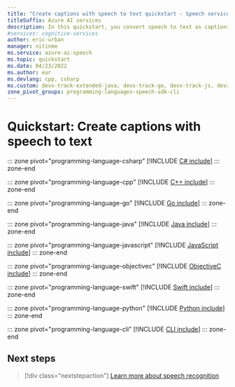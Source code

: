 ```yaml
---
title: "Create captions with speech to text quickstart - Speech service"
titleSuffix: Azure AI services
description: In this quickstart, you convert speech to text as captions.
#services: cognitive-services
author: eric-urban
manager: nitinme
ms.service: azure-ai-speech
ms.topic: quickstart
ms.date: 04/23/2022
ms.author: eur
ms.devlang: cpp, csharp
ms.custom: devx-track-extended-java, devx-track-go, devx-track-js, devx-track-python
zone_pivot_groups: programming-languages-speech-sdk-cli
---
```


# Quickstart: Create captions with speech to text

::: zone pivot="programming-language-csharp"
[!INCLUDE [C# include](includes/quickstarts/captioning/csharp.md)]
::: zone-end

::: zone pivot="programming-language-cpp"
[!INCLUDE [C++ include](includes/quickstarts/captioning/cpp.md)]
::: zone-end

::: zone pivot="programming-language-go"
[!INCLUDE [Go include](includes/quickstarts/captioning/go.md)]
::: zone-end

::: zone pivot="programming-language-java"
[!INCLUDE [Java include](includes/quickstarts/captioning/java.md)]
::: zone-end

::: zone pivot="programming-language-javascript"
[!INCLUDE [JavaScript include](includes/quickstarts/captioning/javascript.md)]
::: zone-end

::: zone pivot="programming-language-objectivec"
[!INCLUDE [ObjectiveC include](includes/quickstarts/captioning/objectivec.md)]
::: zone-end

::: zone pivot="programming-language-swift"
[!INCLUDE [Swift include](includes/quickstarts/captioning/swift.md)]
::: zone-end

::: zone pivot="programming-language-python"
[!INCLUDE [Python include](./includes/quickstarts/captioning/python.md)]
::: zone-end

::: zone pivot="programming-language-cli"
[!INCLUDE [CLI include](includes/quickstarts/captioning/cli.md)]
::: zone-end

## Next steps

> [!div class="nextstepaction"]
> [Learn more about speech recognition](how-to-recognize-speech.md)
